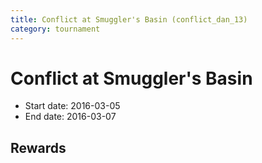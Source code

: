 ```yaml
---
title: Conflict at Smuggler's Basin (conflict_dan_13)
category: tournament
---
```

# Conflict at Smuggler's Basin

  * Start date: 2016-03-05
  * End date: 2016-03-07

## Rewards

